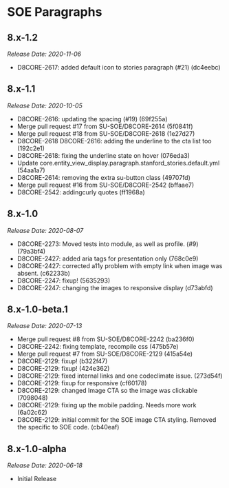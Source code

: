 # SOE Paragraphs


8.x-1.2
--------------------------------------------------------------------------------
_Release Date: 2020-11-06_

- D8CORE-2617: added default icon to stories paragraph (#21) (dc4eebc)

8.x-1.1
--------------------------------------------------------------------------------
_Release Date: 2020-10-05_

- D8CORE-2616: updating the spacing (#19) (69f255a)
- Merge pull request #17 from SU-SOE/D8CORE-2614 (5f0841f)
- Merge pull request #18 from SU-SOE/D8CORE-2618 (1e27d27)
- D8CORE-2618 D8CORE-2616: adding the underline to the cta list too (192c2e1)
- D8CORE-2618: fixing the underline state on hover (076eda3)
- Update core.entity_view_display.paragraph.stanford_stories.default.yml (54aa1a7)
- D8CORE-2614: removing the extra su-button class (49707fd)
- Merge pull request #16 from SU-SOE/D8CORE-2542 (bffaae7)
- D8CORE-2542: addingcurly quotes (ff1968a)

8.x-1.0
--------------------------------------------------------------------------------
_Release Date: 2020-08-07_

- D8CORE-2273: Moved tests into module, as well as profile. (#9) (79a3bf4)
- D8CORE-2427: added aria tags for presentation only (768c0e9)
- D8CORE-2427: corrected a11y problem with empty link when image was absent. (c62233b)
- D8CORE-2247: fixup! (5635293)
- D8CORE-2247: changing the images to responsive display (d73abfd)

8.x-1.0-beta.1
--------------------------------------------------------------------------------
_Release Date: 2020-07-13_

- Merge pull request #8 from SU-SOE/D8CORE-2242 (ba236f0)
- D8CORE-2242: fixing template, recompile css (475b57e)
- Merge pull request #7 from SU-SOE/D8CORE-2129 (415a54e)
- D8CORE-2129: fixup! (b322f47)
- D8CORE-2129: fixup! (424e362)
- D8CORE-2129: fixed internal links and one codeclimate issue. (273d54f)
- D8CORE-2129: fixup for responsive (cf60178)
- D8CORE-2129: changed Image CTA so the image was clickable (7098048)
- D8CORE-2129: fixing up the mobile padding. Needs more work (6a02c62)
- D8CORE-2129: initial commit for the SOE image CTA styling. Removed the specific to SOE code. (cb40eaf)

8.x-1.0-alpha
--------------------------------------------------------------------------------  
_Release Date: 2020-06-18_

- Initial Release
